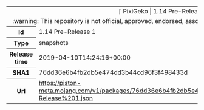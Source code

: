 <html><table>
<tr><td colspan="2" align="center"><img width="0" height="0"><br/>⌈ PixiGeko | 1.14 Pre-Release 1 ⌋<br/><img width="0" height="0"></td></tr>
<tr><td colspan="2" align="center"><img width="0" height="0"><br/>
:warning: This repository is not official, approved, endorsed, associated or connected with Mojang :warning:
<br/><img width="0" height="0"></td></tr>
<tr><th>Id</th><td>1.14 Pre-Release 1</td></tr>
<tr><th>Type</th><td>snapshots</td></tr>
<tr><th>Release time</th><td>2019-04-10T14:24:16+00:00</td></tr>
<tr><th>SHA1</th><td>76dd36e6b4fb2db5e474dd3b44cd96f3f498433d</td></tr>
<tr><th>Url</th><td><a href="https://piston-meta.mojang.com/v1/packages/76dd36e6b4fb2db5e474dd3b44cd96f3f498433d/1.14%20Pre-Release%201.json">https://piston-meta.mojang.com/v1/packages/76dd36e6b4fb2db5e474dd3b44cd96f3f498433d/1.14%20Pre-Release%201.json</a></td></tr>